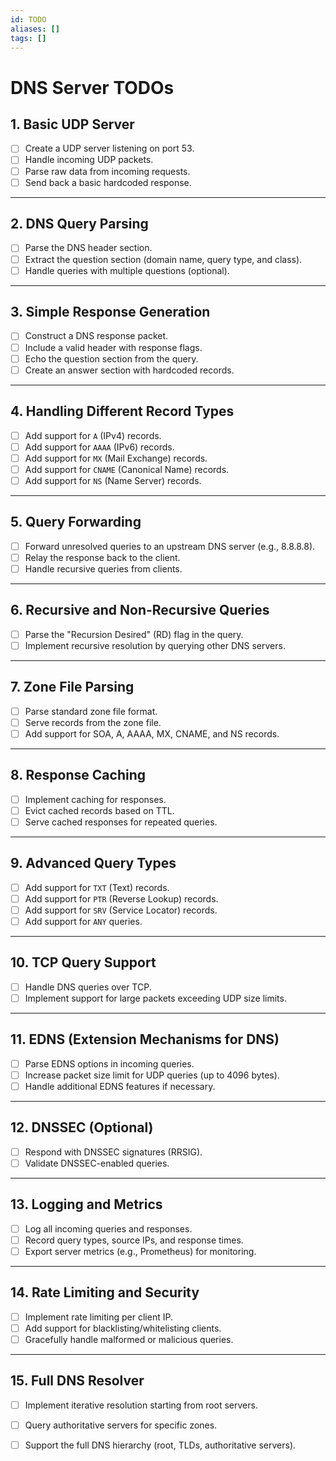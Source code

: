 ```yaml
---
id: TODO
aliases: []
tags: []
---
```


# DNS Server TODOs

## 1. Basic UDP Server
- [ ] Create a UDP server listening on port 53.
- [ ] Handle incoming UDP packets.
- [ ] Parse raw data from incoming requests.
- [ ] Send back a basic hardcoded response.

---

## 2. DNS Query Parsing
- [ ] Parse the DNS header section.
- [ ] Extract the question section (domain name, query type, and class).
- [ ] Handle queries with multiple questions (optional).

---

## 3. Simple Response Generation
- [ ] Construct a DNS response packet.
- [ ] Include a valid header with response flags.
- [ ] Echo the question section from the query.
- [ ] Create an answer section with hardcoded records.

---

## 4. Handling Different Record Types
- [ ] Add support for `A` (IPv4) records.
- [ ] Add support for `AAAA` (IPv6) records.
- [ ] Add support for `MX` (Mail Exchange) records.
- [ ] Add support for `CNAME` (Canonical Name) records.
- [ ] Add support for `NS` (Name Server) records.

---

## 5. Query Forwarding
- [ ] Forward unresolved queries to an upstream DNS server (e.g., 8.8.8.8).
- [ ] Relay the response back to the client.
- [ ] Handle recursive queries from clients.

---

## 6. Recursive and Non-Recursive Queries
- [ ] Parse the "Recursion Desired" (RD) flag in the query.
- [ ] Implement recursive resolution by querying other DNS servers.

---

## 7. Zone File Parsing
- [ ] Parse standard zone file format.
- [ ] Serve records from the zone file.
- [ ] Add support for SOA, A, AAAA, MX, CNAME, and NS records.

---

## 8. Response Caching
- [ ] Implement caching for responses.
- [ ] Evict cached records based on TTL.
- [ ] Serve cached responses for repeated queries.

---

## 9. Advanced Query Types
- [ ] Add support for `TXT` (Text) records.
- [ ] Add support for `PTR` (Reverse Lookup) records.
- [ ] Add support for `SRV` (Service Locator) records.
- [ ] Add support for `ANY` queries.

---

## 10. TCP Query Support
- [ ] Handle DNS queries over TCP.
- [ ] Implement support for large packets exceeding UDP size limits.

---

## 11. EDNS (Extension Mechanisms for DNS)
- [ ] Parse EDNS options in incoming queries.
- [ ] Increase packet size limit for UDP queries (up to 4096 bytes).
- [ ] Handle additional EDNS features if necessary.

---

## 12. DNSSEC (Optional)
- [ ] Respond with DNSSEC signatures (RRSIG).
- [ ] Validate DNSSEC-enabled queries.

---

## 13. Logging and Metrics
- [ ] Log all incoming queries and responses.
- [ ] Record query types, source IPs, and response times.
- [ ] Export server metrics (e.g., Prometheus) for monitoring.

---

## 14. Rate Limiting and Security
- [ ] Implement rate limiting per client IP.
- [ ] Add support for blacklisting/whitelisting clients.
- [ ] Gracefully handle malformed or malicious queries.

---

## 15. Full DNS Resolver
- [ ] Implement iterative resolution starting from root servers.
- [ ] Query authoritative servers for specific zones.
- [ ] Support the full DNS hierarchy (root, TLDs, authoritative servers).

